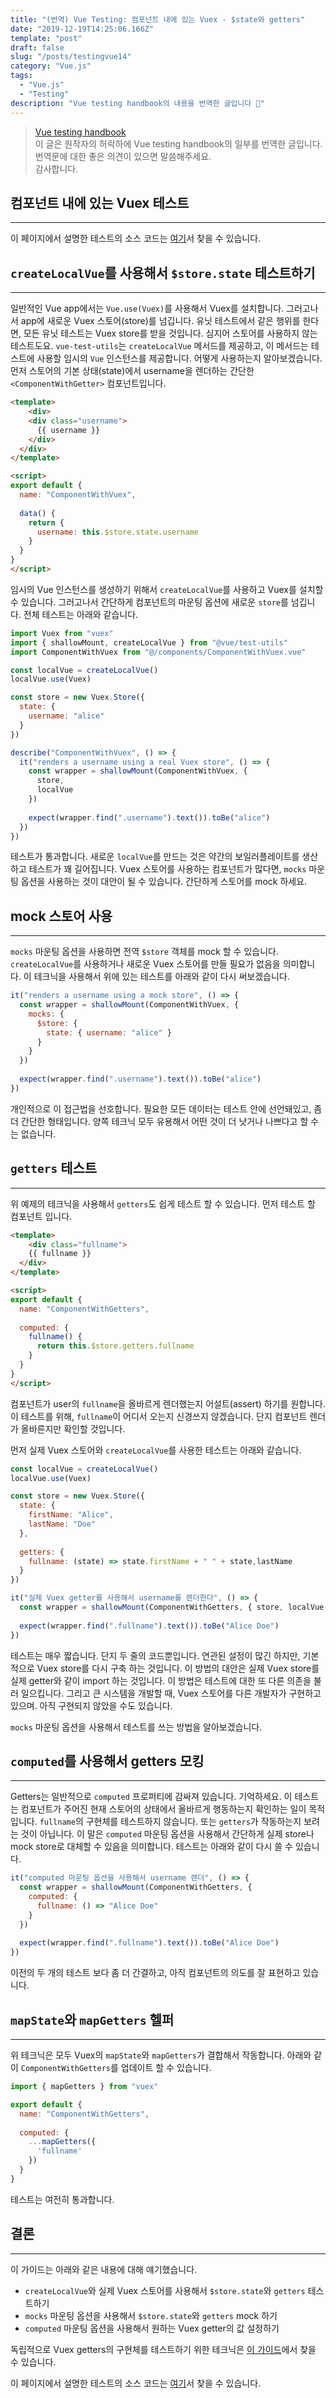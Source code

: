 ```yaml
---
title: "(번역) Vue Testing: 컴포넌트 내에 있는 Vuex - $state와 getters"
date: "2019-12-19T14:25:06.166Z"
template: "post"
draft: false
slug: "/posts/testingvue14"
category: "Vue.js"
tags:
  - "Vue.js"
  - "Testing"
description: "Vue testing handbook의 내용을 번역한 글입니다 📖"
---
```


> [Vue testing handbook](https://lmiller1990.github.io/vue-testing-handbook/computed-properties.html#testing-computed-properties) <br>
> 이 글은 원작자의 허락하에 Vue testing handbook의 일부를 번역한 글입니다. <br>
> 번역문에 대한 좋은 의견이 있으면 말씀해주세요. <br>
> 감사합니다.



## 컴포넌트 내에 있는 Vuex 테스트

---

이 페이지에서 설명한 테스트의 소스 코드는 [여기](https://github.com/lmiller1990/vue-testing-handbook/blob/master/demo-app/tests/unit/ComponentWithVuex.spec.js)서 찾을 수 있습니다.



## `createLocalVue`를 사용해서 `$store.state` 테스트하기

---

일반적인 Vue app에서는 `Vue.use(Vuex)`를 사용해서 Vuex를 설치합니다. 그러고나서 app에 새로운 Vuex 스토어(store)를 넘깁니다. 유닛 테스트에서 같은 행위를 한다면, 모든 유닛 테스트는 Vuex store를 받을 것입니다. 심지어 스토어를 사용하지 않는 테스트도요. `vue-test-utils`는 `createLocalVue` 메서드를 제공하고, 이 메서드는 테스트에 사용할 임시의 `Vue` 인스턴스를 제공합니다. 어떻게 사용하는지 알아보겠습니다. 먼저 스토어의 기본 상태(state)에서 username을 렌더하는 간단한 `<ComponentWithGetter>` 컴포넌트입니다.

``` html
<template>
	<div>
    <div class="username">
      {{ username }}
    </div>
  </div>
</template>

<script>
export default {
  name: "ComponentWithVuex",
  
  data() {
    return {
      username: this.$store.state.username
    }
  }
}
</script>
```

임시의 Vue 인스턴스를 생성하기 위해서 `createLocalVue`를 사용하고 Vuex를 설치할 수 있습니다. 그러고나서 간단하게 컴포넌트의 마운팅 옵션에 새로운 `store`를 넘깁니다. 전체 테스트는 아래와 같습니다.

``` js
import Vuex from "vuex"
import { shallowMount, createLocalVue } from "@vue/test-utils"
import ComponentWithVuex from "@/components/ComponentWithVuex.vue"

const localVue = createLocalVue()
localVue.use(Vuex)

const store = new Vuex.Store({
  state: {
    username: "alice"
  }
})

describe("ComponentWithVuex", () => {
  it("renders a username using a real Vuex store", () => {
    const wrapper = shallowMount(ComponentWithVuex, {
      store,
      localVue
    })
    
    expect(wrapper.find(".username").text()).toBe("alice")
  })
})
```

테스트가 통과합니다. 새로운  `localVue`를 만드는 것은 약간의 보일러플레이트를 생산하고 테스트가 꽤 길어집니다. Vuex 스토어를 사용하는 컴포넌트가 많다면, `mocks` 마운팅 옵션을 사용하는 것이 대안이 될 수 있습니다. 간단하게 스토어를 mock 하세요.



## mock 스토어 사용

---

`mocks` 마운팅 옵션을 사용하면 전역 `$store` 객체를 mock 할 수 있습니다.  `createLocalVue`를 사용하거나 새로운 Vuex 스토어를 만들 필요가 없음을 의미합니다. 이 테크닉을 사용해서 위에 있는 테스트를 아래와 같이 다시 써보겠습니다.

``` js
it("renders a username using a mock store", () => {
  const wrapper = shallowMount(ComponentWithVuex, {
    mocks: {
      $store: {
        state: { username: "alice" }
      }
    }
  })
  
  expect(wrapper.find(".username").text()).toBe("alice")
})
```

개인적으로 이 접근법을 선호합니다. 필요한 모든 데이터는 테스트 안에 선언돼있고, 좀 더 간단한 형태입니다. 양쪽 테크닉 모두 유용해서  어떤 것이 더 낫거나 나쁘다고 할 수는 없습니다.



## `getters` 테스트

---

위 예제의 테크닉을 사용해서 `getters`도 쉽게 테스트 할 수 있습니다. 먼저 테스트 할 컴포넌트 입니다.

``` html
<template>
	<div class="fullname">
    {{ fullname }}
  </div>
</template>

<script>
export default {
  name: "ComponentWithGetters",
  
  computed: {
    fullname() {
      return this.$store.getters.fullname
    }
  }
}
</script>
```

컴포넌트가 user의 `fullname`을 올바르게 렌더했는지 어설트(assert) 하기를 원합니다. 이 테스트를 위해, `fullname`이 어디서 오는지 신경쓰지 않겠습니다. 단지 컴포넌트 렌더가 올바른지만 확인할 것입니다.

먼저 실제 Vuex 스토어와 `createLocalVue`를 사용한 테스트는 아래와 같습니다.

```js
const localVue = createLocalVue()
localVue.use(Vuex)

const store = new Vuex.Store({
  state: {
    firstName: "Alice",
    lastName: "Doe"
  },
  
  getters: {
    fullname: (state) => state.firstName + " " + state,lastName
  }
})

it("실제 Vuex getter를 사용해서 username를 렌더한다", () => {
  const wrapper = shallowMount(ComponentWithGetters, { store, localVue })
  
  expect(wrapper.find(".fullname").text()).toBe("Alice Doe")
})
```

테스트는 매우 짧습니다. 단지 두 줄의 코드뿐입니다. 연관된 설정이 많긴 하지만, 기본적으로 Vuex store를 다시 구축 하는 것입니다. 이 방법의 대안은 실제 Vuex store를 실제 getter와 같이 import 하는 것입니다. 이 방법은 테스트에 대한 또 다른 의존을 불러 일으킵니다. 그리고 큰 시스템을 개발할 때, Vuex 스토어를 다른 개발자가 구현하고 있으며. 아직 구현되지 않았을 수도 있습니다.

`mocks` 마운팅 옵션을 사용해서 테스트를 쓰는 방법을 알아보겠습니다.



## `computed`를 사용해서 getters 모킹

---

Getters는 일반적으로 `computed` 프로퍼티에 감싸져 있습니다. 기억하세요. 이 테스트는 컴포넌트가 주어진 현재 스토어의 상태에서 올바르게 행동하는지 확인하는 일이 목적입니다. `fullname`의 구현체를 테스트하지 않습니다. 또는 `getters`가 작동하는지 보려는 것이 아닙니다. 이 말은 `computed` 마운팅 옵션을 사용해서 간단하게 실제 store나 mock store로 대체할 수 있음을 의미합니다. 테스트는 아래와 같이 다시 쓸 수 있습니다.

``` js
it("computed 마운팅 옵션을 사용해서 username 렌더", () => {
  const wrapper = shallowMount(ComponentWithGetters, {
    computed: {
      fullname: () => "Alice Doe"
    }
  })
  
  expect(wrapper.find(".fullname").text()).toBe("Alice Doe")
})
```

이전의 두 개의 테스트 보다 좀 더 간결하고, 아직 컴포넌트의 의도를 잘 표현하고 있습니다.



## `mapState`와 `mapGetters` 헬퍼

---

위 테크닉은 모두 Vuex의 `mapState`와 `mapGetters`가 결합해서 작동합니다. 아래와 같이 `ComponentWithGetters`를 업데이트 할 수 있습니다.

``` js
import { mapGetters } from "vuex"

export default {
  name: "ComponentWithGetters",
  
  computed: {
    ...mapGetters({
      'fullname'
    })
  }
}
```

테스트는 여전히 통과합니다.



## 결론

---

이 가이드는 아래와 같은 내용에 대해 얘기했습니다.

- `createLocalVue`와 실제 Vuex 스토어를 사용해서 `$store.state`와 `getters` 테스트하기
- `mocks` 마운팅 옵션을 사용해서 `$store.state`와 `getters` mock 하기
- `computed` 마운팅 옵션을 사용해서 원하는 Vuex getter의 값 설정하기

독립적으로 Vuex getters의 구현체를 테스트하기 위한 테크닉은 [이 가이드](https://lmiller1990.github.io/vue-testing-handbook/vuex-getters.html)에서 찾을 수 있습니다.

이 페이지에서 설명한 테스트의 소스 코드는 [여기](https://github.com/lmiller1990/vue-testing-handbook/blob/master/demo-app/tests/unit/ComponentWithVuex.spec.js)서 찾을 수 있습니다.